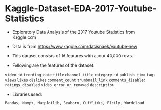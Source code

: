 # Kaggle-Dataset-EDA-2017-Youtube-Statistics
- Exploratory Data Analysis of the 2017 Youtube Statistics from Kaggle.com

- Data is from https://www.kaggle.com/datasnaek/youtube-new

- This dataset consists of 16 features with about 40,000 rows.

- Following are the features of the dataset:

`video_id`
`trending_date`
`title`
`channel_title`
`category_id`
`publish_time`
`tags`
`views`
`likes`
`dislikes`
`comment_count`
`thumbnail_link`
`comments_disabled`
`ratings_disabled`
`video_error_or_removed`
`description`

- Libraries used:
```python
Pandas, Numpy, Matplotlib, Seaborn, Cufflinks, Plotly, Wordcloud
```
